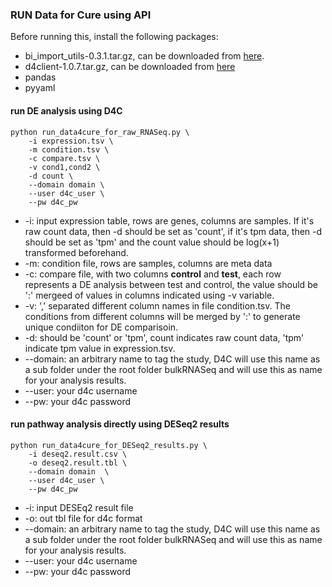### RUN Data for Cure using API
Before running this, install the following packages:
* bi_import_utils-0.3.1.tar.gz, can be downloaded from [here](https://data4cure.pfizer.com/app/user_guide/data_formatting_and_uploading/batch_formatting_data_tables.html).
* d4client-1.0.7.tar.gz, can be downloaded from [here](https://data4cure.pfizer.com/app/user_guide/api/getting_started.html)
* pandas
* pyyaml

#### run DE analysis using D4C

    python run_data4cure_for_raw_RNASeq.py \
        -i expression.tsv \
        -m condition.tsv \
        -c compare.tsv \
        -v cond1,cond2 \
        -d count \
        --domain domain \
        --user d4c_user \
        --pw d4c_pw

* -i: input expression table, rows are genes, columns are samples. If it's raw count data, then -d should be set as 'count', if it's tpm data, then -d should be set as 'tpm' and the count value should be log(x+1) transformed beforehand.
* -m: condition file, rows are samples, columns are meta data
* -c: compare file, with two columns **control** and **test**, each row represents a DE analysis between test and control, the value should be ':' mergeed of values in columns indicated using -v variable.
* -v: ',' separated different column names in file condition.tsv. The conditions from different columns will be merged by ':' to generate unique condiiton for DE comparisoin.
* -d: should be 'count' or 'tpm', count indicates raw count data, 'tpm' indicate tpm value in expression.tsv.
* --domain: an arbitrary name to tag the study, D4C will use this name as a sub folder under the root folder bulkRNASeq and will use this as name for your analysis results.
* --user: your d4c username
* --pw: your d4c password

#### run pathway analysis directly using DESeq2 results

    python run_data4cure_for_DESeq2_results.py \
        -i deseq2.result.csv \
        -o deseq2.result.tbl \
        --domain domain  \
        --user d4c_user \
        --pw d4c_pw

* -i: input DESEq2 result file
* -o: out tbl file for d4c format
* --domain: an arbitrary name to tag the study, D4C will use this name as a sub folder under the root folder bulkRNASeq and will use this as name for your analysis results.
* --user: your d4c username
* --pw: your d4c password